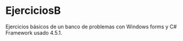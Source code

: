 # EjerciciosB
Ejercicios básicos de un banco de problemas con Windows forms y C#
Framework usado 4.5.1.
